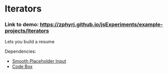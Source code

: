 # Iterators
### Link to demo: https://zphyrj.github.io/jsExperiments/example-projects/Iterators
Lets you build a resume

Dependencies:
* [Smooth Placeholder Input](/smoothPlaceholderInput/)
* [Code Box](/codebox/)